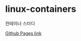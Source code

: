 # linux-containers

컨테이너 스터디

[Github Pages link](https://super-learners.github.io/linux-containers)
